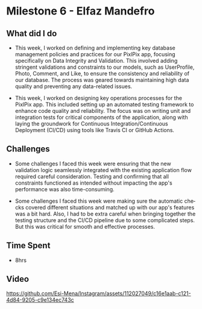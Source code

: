 # Milestone 6 - Elfaz Mandefro
## What did I do

- This week, I worked on defining and implementing key database management policies and practices for our PixlPix app, focusing specifically on Data Integrity and Validation. This involved adding stringent validations and constraints to our models, such as UserProfile, Photo, Comment, and Like, to ensure the consistency and reliability of our database. The process was geared towards maintaining high data quality and preventing any data-related issues.

- This week, I worked on designing key operations processes for the PixlPix app. This included setting up an automated testing framework to enhance code quality and reliability. The focus was on writing unit and integration tests for critical components of the application, along with laying the groundwork for Continuous Integration/Continuous Deployment (CI/CD) using tools like Travis CI or GitHub Actions.

## Challenges

- Some challenges I faced this week were ensuring that the new validation logic seamlessly integrated with the existing application flow required careful consideration. Testing and confirming that all constraints functioned as intended without impacting the app's performance was also time-consuming.
  
- Some challenges I faced this week were making sure the automatic che­cks covered different situations and matched up with our app's features was a bit hard. Also, I had to be extra careful when bringing together the testing structure and the CI/CD pipeline due­ to some complicated steps. But this was critical for smooth and effective processes.
  
## Time Spent

- 8hrs

## Video 

https://github.com/Esi-Mena/Instagram/assets/112027049/c16e1aab-c121-4d84-9205-c9e134ec743c

